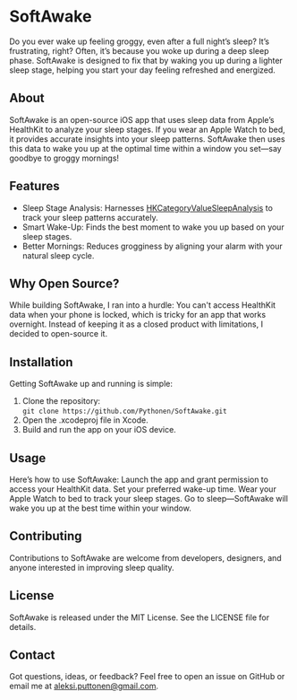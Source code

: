 # SoftAwake

Do you ever wake up feeling groggy, even after a full night’s sleep? It’s frustrating, right? Often, it’s because you woke up during a deep sleep phase. SoftAwake is designed to fix that by waking you up during a lighter sleep stage, helping you start your day feeling refreshed and energized.

## About

SoftAwake is an open-source iOS app that uses sleep data from Apple’s HealthKit to analyze your sleep stages. If you wear an Apple Watch to bed, it provides accurate insights into your sleep patterns. SoftAwake then uses this data to wake you up at the optimal time within a window you set—say goodbye to groggy mornings!

## Features

- Sleep Stage Analysis: Harnesses [HKCategoryValueSleepAnalysis](https://developer.apple.com/documentation/healthkit/hkcategoryvaluesleepanalysis) to track your sleep patterns accurately.
- Smart Wake-Up: Finds the best moment to wake you up based on your sleep stages.
- Better Mornings: Reduces grogginess by aligning your alarm with your natural sleep cycle.

## Why Open Source?

While building SoftAwake, I ran into a hurdle: You can't access HealthKit data when your phone is locked, which is tricky for an app that works overnight. Instead of keeping it as a closed product with limitations, I decided to open-source it.

## Installation

Getting SoftAwake up and running is simple:
1. Clone the repository:  
  `git clone https://github.com/Pythonen/SoftAwake.git`
2. Open the .xcodeproj file in Xcode.
3. Build and run the app on your iOS device.

## Usage

Here’s how to use SoftAwake:
Launch the app and grant permission to access your HealthKit data.
Set your preferred wake-up time.
Wear your Apple Watch to bed to track your sleep stages.
Go to sleep—SoftAwake will wake you up at the best time within your window.

## Contributing

Contributions to SoftAwake are welcome from developers, designers, and anyone interested in improving sleep quality.

## License

SoftAwake is released under the MIT License. See the LICENSE file for details.

## Contact

Got questions, ideas, or feedback? Feel free to open an issue on GitHub or email me at [aleksi.puttonen@gmail.com](mailto:aleksi.puttonen@gmail.com).
